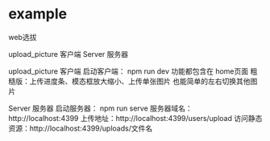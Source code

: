 ﻿# example
web选拔 

upload_picture 客户端
Server 服务器


upload_picture 客户端
启动客户端： npm run dev
功能都包含在 home页面 
粗糙版：上传进度条、模态框放大缩小、上传单张图片
也能简单的左右切换其他图片

Server 服务器
启动服务器： npm run serve
服务器域名：http://localhost:4399
上传地址：http://localhost:4399/users/upload
访问静态资源：http://localhost:4399/uploads/文件名